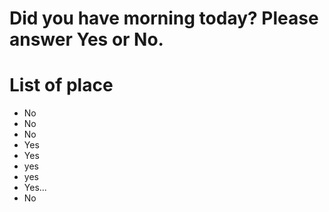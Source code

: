 # Did you have morning today? Please answer Yes or No.

# List of place
- No
- No
- No
- Yes
- Yes
- yes
- yes
- Yes...
- No
